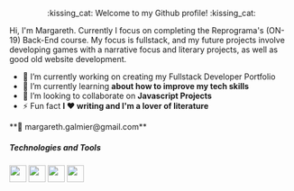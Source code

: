 <p align="center">
:kissing_cat: Welcome to my Github profile! :kissing_cat:

<p align="left">
Hi, I'm Margareth. Currently I focus on completing the Reprograma's (ON-19) Back-End course. My focus is fullstack, and my future projects involve developing games with a narrative focus and literary projects, as well as good old website development.
 
- 🔭 I’m currently working on creating my Fullstack Developer Portfolio
- 🌱 I’m currently learning **about how to improve my tech skills**
- 👯 I’m looking to collaborate on **Javascript Projects**
- ⚡ Fun fact **I ❤️ writing and I'm a lover of literature**

<p align="left">
  **💌 margareth.galmier@gmail.com**
</p>
  
  ##### Technologies and Tools
  <img src="https://cdn.jsdelivr.net/gh/devicons/devicon/icons/html5/html5-original.svg" width="30" height="30" /> <img src="https://cdn.jsdelivr.net/gh/devicons/devicon/icons/css3/css3-original.svg"  width="30" height="30" /> 
  <img src="https://cdn.jsdelivr.net/gh/devicons/devicon/icons/javascript/javascript-original.svg"  width="30" height="30"/> 
            <img src="https://cdn.jsdelivr.net/gh/devicons/devicon/icons/git/git-original.svg" width="30" height="30"/> 


<!--
**tipopamela/tipopamela** is a ✨ _special_ ✨ repository because its `README.md` (this file) appears on your GitHub profile.

Here are some ideas to get you started:

- 🔭 I’m currently working on ...
- 🌱 I’m currently learning ...
- 👯 I’m looking to collaborate on ...
- 🤔 I’m looking for help with ...
- 💬 Ask me about ...
- 📫 How to reach me: ...
- 😄 Pronouns: ...
- ⚡ Fun fact: ...
-->
